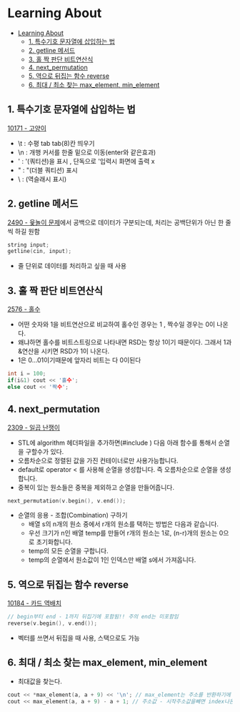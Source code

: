 # Learning About

<!--ts-->

- [Learning About](#learning-about)
  - [1. 특수기호 문자열에 삽입하는 법](#1-특수기호-문자열에-삽입하는-법)
  - [2. getline 메서드](#2-getline-메서드)
  - [3. 홀 짝 판단 비트연산식](#3-홀-짝-판단-비트연산식)
  - [4. next_permutation](#4-next_permutation)
  - [5. 역으로 뒤집는 함수 reverse](#5-역으로-뒤집는-함수-reverse)
  - [6. 최대 / 최소 찾는 max_element, min_element](#6-최대--최소-찾는-max_element-min_element)

<!-- Created by https://github.com/ekalinin/github-markdown-toc -->
<!-- Added by: sungminyou, at: 2022년 8월  6일 토요일 22시 04분 36초 KST -->

<!--te-->

## 1. 특수기호 문자열에 삽입하는 법

[10171 - 고양이](https://www.acmicpc.net/problem/10171)

- \t : 수평 tab tab(8)칸 띄우기
- \n : 개행 커서를 한줄 밑으로 이동(enter와 같은효과)
- \' : '(쿼티션)을 표시 , 단독으로 '입력시 화면에 출력 x
- \" : "(더블 쿼티션) 표시
- \\ : \(역슬래시 표시)

## 2. getline 메서드

[2490 - 윷놀이 문제](https://www.acmicpc.net/problem/2490)에서 공백으로 데이터가 구분되는데, 처리는 공백단위가 아닌 한 줄씩 하길 원함

```cpp
string input;
getline(cin, input);
```

- 줄 단위로 데이터를 처리하고 싶을 때 사용

## 3. 홀 짝 판단 비트연산식

[2576 - 홀수](https://www.acmicpc.net/problem/2576)

- 어떤 숫자와 1을 비트연산으로 비교하여 홀수인 경우는 1 , 짝수일 경우는 0이 나온다.
- 왜냐하면 홀수를 비트스트링으로 나타내면 RSD는 항상 1이기 때문이다. 그래서 1과 &연산을 시키면 RSD가 1이 나온다.
- 1은 0...01이기때문에 앞자리 비트는 다 0이된다

```cpp
int i = 100;
if(i&1) cout << '홀수';
else cout << '짝수';
```

## 4. next_permutation

[2309 - 일곱 난쟁이](https://www.acmicpc.net/problem/2309)

- STL에 algorithm 헤더파일을 추가하면(#include <algorithm>) 다음 아래 함수를 통해서 순열을 구할수가 있다.
- 오름차순으로 정렬된 값을 가진 컨테이너로만 사용가능합니다.
- default로 operator < 를 사용해 순열을 생성합니다. 즉 오름차순으로 순열을 생성합니다.
- 중복이 있는 원소들은 중복을 제외하고 순열을 만들어줍니다.

```cpp
next_permutation(v.begin(), v.end());
```

- 순열의 응용 - 조합(Combination) 구하기
  - 배열 s의 n개의 원소 중에서 r개의 원소를 택하는 방법은 다음과 같습니다.
  - 우선 크기가 n인 배열 temp를 만들어 r개의 원소는 1로, (n-r)개의 원소는 0으로 초기화합니다.
  - temp의 모든 순열을 구합니다.
  - temp의 순열에서 원소값이 1인 인덱스만 배열 s에서 가져옵니다.

## 5. 역으로 뒤집는 함수 reverse

[10184 - 카드 역배치](https://www.acmicpc.net/problem/10804)

```cpp
// begin부터 end - 1까지 뒤집기에 포함됨!! 주의 end는 미포함임
reverse(v.begin(), v.end());

```

- 벡터를 쓰면서 뒤집을 때 사용, 스택으로도 가능

## 6. 최대 / 최소 찾는 max_element, min_element

- 최대값을 찾는다.

```cpp
cout << *max_element(a, a + 9) << '\n'; // max_element는 주소를 반환하기에 그 값을 참조하기 위해서는 참조연산자 *를 붙여야함
cout << max_element(a, a + 9) - a + 1; // 주소값 - 시작주소값을빼면 index나온다!
```
